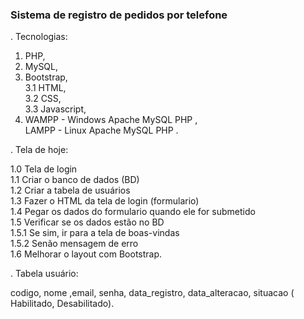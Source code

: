 ### Sistema  de  registro de pedidos por telefone ###

.  Tecnologias:
1. PHP,
2. MySQL,
3. Bootstrap,<br>
3.1 HTML,<br>
3.2 CSS,<br>
3.3 Javascript,
4. WAMPP - Windows Apache MySQL PHP ,<br>
   LAMPP - Linux   Apache MySQL PHP .
   

. Tela de hoje:<br>

1.0 Tela de login <br>
1.1 Criar o banco de dados (BD)<br>
1.2 Criar a tabela de usuários<br>
1.3 Fazer o HTML da tela de login (formulario)<br>
1.4 Pegar os dados do formulario quando ele for submetido<br>
1.5 Verificar se os dados estão no BD<br>
1.5.1 Se sim, ir para a tela de boas-vindas<br>
1.5.2 Senão mensagem de erro<br>
1.6 Melhorar o layout com Bootstrap.

. Tabela usuário:

  codigo, nome ,email, senha, data_registro,  data_alteracao, situacao (
  Habilitado, Desabilitado).

